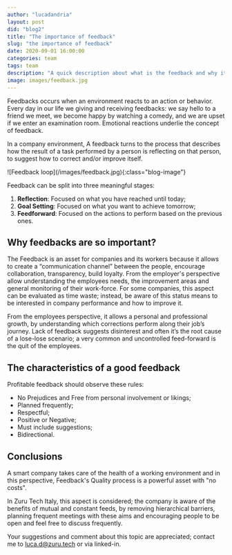```yaml
---
author: "lucadandria"
layout: post
did: "blog2"
title: "The importance of feedback"
slug: "the importance of feedback"
date: 2020-09-01 16:00:00
categories: team
tags: team
description: "A quick description about what is the feedback and why it's so important"
image: images/feedback.jpg
---
```



Feedbacks occurs when an environment reacts to an action or behavior. Every day in our life we giving and receiving feedbacks: we say hello to a friend we meet, we become happy by watching a comedy, and we are upset if we enter an examination room. Emotional reactions underlie the concept of feedback.

In a company environment, A feedback turns to the process that describes how the result of a task performed by a person is reflecting on that person, to suggest how to correct and/or improve itself.

<div markdown="1" class="blog-image-container">
![Feedback loop](/images/feedback.jpg){:class="blog-image"}
</div>

Feedback can be split into three meaningful stages:

1. **Reflection**: Focused on what you have reached until today;
2. **Goal Setting**: Focused on what you want to achieve tomorrow;
3. **Feedforward**: Focused on the actions to perform based on the previous ones.

## Why feedbacks are so important?

The Feedback is an asset for companies and its workers because it allows to create a “communication channel” between the people, encourage collaboration, transparency, build loyalty. From the employer's perspective allow understanding the employees needs, the improvement areas and general monitoring of their work-force. For some companies, this aspect can be evaluated as time waste; instead, be aware of this status means to be interested in company performance and how to improve it.

From the employees perspective, it allows a personal and professional growth, by understanding which corrections perform along their job’s journey. Lack of feedback suggests disinterest and often it’s the root cause of a lose-lose scenario; a very common and uncontrolled feed-forward is the quit of the employees.

## The characteristics of a good feedback

Profitable feedback should observe these rules:

- No Prejudices and Free from personal involvement or likings;
- Planned frequently;
- Respectful;
- Positive or Negative;
- Must include suggestions;
- Bidirectional.

## Conclusions

A smart company takes care of the health of a working environment and in this perspective, Feedback's Quality process is a powerful asset with "no costs".

In Zuru Tech Italy, this aspect is considered; the company is aware of the benefits of mutual and constant feeds, by removing hierarchical barriers, planning frequent meetings with these aims and encouraging people to be open and feel free to discuss frequently.

Your suggestions and comment about this topic are appreciated; contact me to luca.d@zuru.tech or via linked-in.
